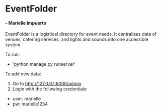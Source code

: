 # EventFolder
#### - Marielle Impuerto
EventFolder is a logistical directory for event needs. It centralizes data of venues, catering services, and lights and sounds into one accessible system.

To run:
- 'python manage.py runserver'

To add new data:
1. Go to http://127.0.0.1:8000/admin
2. Login with the following credentials:
- user: marielle
- pw: marielle1234
